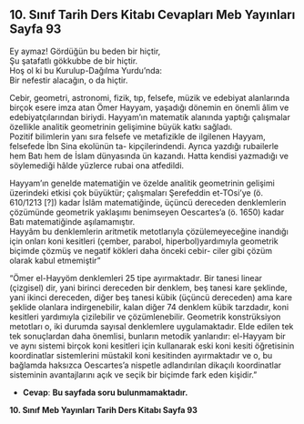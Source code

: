 ## 10. Sınıf Tarih Ders Kitabı Cevapları Meb Yayınları Sayfa 93

Ey aymaz! Gördüğün bu beden bir hiçtir,  
 Şu şatafatlı gökkubbe de bir hiçtir.  
 Hoş ol ki bu Kurulup-Dağılma Yurdu’nda:  
 Bir nefestir alacağın, o da hiçtir.

Cebir, geometri, astronomi, fizik, tıp, felsefe, müzik ve edebiyat alanlarında birçok esere imza atan Ömer Hayyam, yaşadığı dönemin en önemli âlim ve edebiyatçılarından biriydi. Hayyam’ın matematik alanında yaptığı çalışmalar özellikle analitik geometrinin gelişimine büyük katkı sağladı.  
 Pozitif bilimlerin yanı sıra felsefe ve metafizikle de ilgilenen Hayyam, felsefede İbn Sina ekolünün ta- kipçilerindendi. Ayrıca yazdığı rubailerle hem Batı hem de İslam dünyasında ün kazandı. Hatta kendisi yazmadığı ve söylemediği hâlde yüzlerce rubai ona atfedildi.

Hayyam’ın genelde matematiğin ve özelde analitik geometrinin gelişimi üzerindeki etkisi çok büyüktür; çalışmaları Şerefeddin et-TOsi’ye (ö. 610/1213 [?]) kadar İslâm matematiğinde, üçüncü dereceden denklemlerin çözümünde geometrik yaklaşımı benimseyen Oescartes’a (ö. 1650) kadar Batı matematiğinde aşılamamıştır.  
 Hayyâm bu denklemlerin aritmetik metotlarıyla çözülemeyeceğine inandığı için onları koni kesitleri (çember, parabol, hiperbol)yardımıyla geometrik biçimde çözmüş ve negatif kökleri daha önceki cebir- ciler gibi çözüm olarak kabul etmemiştir”

“Ömer el-Hayyöm denklemleri 25 tipe ayırmaktadır. Bir tanesi linear (çizgisel) dir, yani birinci dereceden bir denklem, beş tanesi kare şeklinde, yani ikinci dereceden, diğer beş tanesi kübik (üçüncü dereceden) ama kare şeklide olanlara indirgenebilir, kalan diğer 74 denklem kübik tarzdadır, koni kesitleri yardımıyla çizilebilir ve çözümlenebilir. Geometrik konstrüksiyon metotları o, iki durumda sayısal denklemlere uygulamaktadır. Elde edilen tek tek sonuçlardan daha önemlisi, bunların metodik yanlarıdır: el-Hayyam bir ve aynı sistemi birçok koni kesitleri için kullanarak eski koni kesiti öğretisinin koordinatlar sistemlerini müstakil koni kesitinden ayırmaktadır ve o, bu bağlamda haksızca Oescartes’a nispetle adlandırılan dikaçılı koordinatlar sisteminin avantajlarını açık ve seçik bir biçimde fark eden kişidir.”

* **Cevap**: **Bu sayfada soru bulunmamaktadır.**

**10. Sınıf Meb Yayınları Tarih Ders Kitabı Sayfa 93**